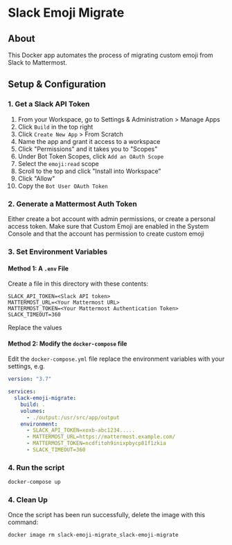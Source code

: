 # Slack Emoji Migrate

## About

This Docker app automates the process of migrating custom emoji from Slack to Mattermost.

## Setup & Configuration

### 1. Get a Slack API Token

1. From your Workspace, go to Settings & Administration > Manage Apps
2. Click `Build` in the top right
3. Click `Create New App` > From Scratch
4. Name the app and grant it access to a workspace
5. Click "Permissions" and it takes you to "Scopes"
6. Under Bot Token Scopes, click `Add an OAuth Scope`
7. Select the `emoji:read` scope
8. Scroll to the top and click "Install into Workspace"
9. Click "Allow"
10. Copy the `Bot User OAuth Token`

### 2. Generate a Mattermost Auth Token

Either create a bot account with admin permissions, or create a personal access token. Make sure that Custom Emoji are enabled in the System Console and that the account has permission to create custom emoji

### 3. Set Environment Variables

#### Method 1: A `.env` File

Create a file in this directory with these contents:

```
SLACK_API_TOKEN=<Slack API token>
MATTERMOST_URL=<Your Mattermost URL>
MATTERMOST_TOKEN=<Your Mattermost Authentication Token>
SLACK_TIMEOUT=360
```

Replace the values

#### Method 2: Modify the `docker-compose` file 

Edit the `docker-compose.yml` file replace the environment variables with your settings, e.g.

```yaml
version: "3.7"

services:
  slack-emoji-migrate:
    build: .
    volumes:
      - ./output:/usr/src/app/output
    environment:
      - SLACK_API_TOKEN=xoxb-abc1234.....
      - MATTERMOST_URL=https://mattermost.example.com/
      - MATTERMOST_TOKEN=ncdfitoh9inixpbycp81f1zkia
      - SLACK_TIMEOUT=360
```

### 4. Run the script

```bash
docker-compose up
```

### 4. Clean Up

Once the script has been run successfully, delete the image with this command:

```bash
docker image rm slack-emoji-migrate_slack-emoji-migrate
```